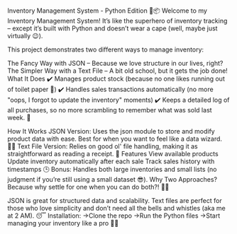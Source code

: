Inventory Management System - Python Edition 🛒📦
Welcome to my Inventory Management System! It’s like the superhero of inventory tracking – except it’s built with Python and doesn’t wear a cape (well, maybe just virtually 😉).

This project demonstrates two different ways to manage inventory:

The Fancy Way with JSON – Because we love structure in our lives, right?
The Simpler Way with a Text File – A bit old school, but it gets the job done!
What It Does
✔️ Manages product stock (because no one likes running out of toilet paper 🧻)
✔️ Handles sales transactions automatically (no more "oops, I forgot to update the inventory" moments)
✔️ Keeps a detailed log of all purchases, so no more scrambling to remember what was sold last week. 🧾

How It Works
JSON Version: Uses the json module to store and modify product data with ease. Best for when you want to feel like a data wizard. 🧙‍♂️
Text File Version: Relies on good ol' file handling, making it as straightforward as reading a receipt. 🧾
Features
View available products
Update inventory automatically after each sale
Track sales history with timestamps 🕒
Bonus: Handles both large inventories and small lists (no judgment if you’re still using a small dataset 😎).
Why Two Approaches?
Because why settle for one when you can do both?! 🤷‍♂️

JSON is great for structured data and scalability.
Text files are perfect for those who love simplicity and don’t need all the bells and whistles (aka me at 2 AM). 😴
Installation:
->Clone the repo
->Run the Python files
->Start managing your inventory like a pro 🦸‍♂️
